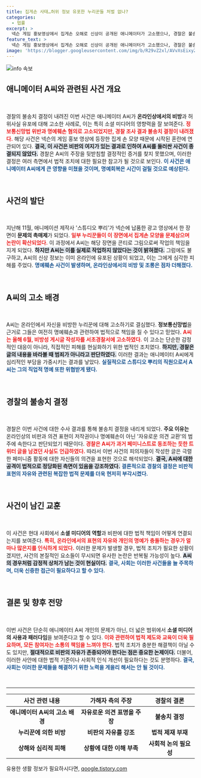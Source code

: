 ```yaml
---
title: 집게손 사태…허위 정보 유포한 누리꾼들 처벌 없나?
categories:
  - 법률
excerpt: >
  넥슨 게임 홍보영상에서 집게손 오해로 신상이 공개된 애니메이터가 고소했으나, 경찰은 불송치 결정을 내렸다. 과거 발언으로 인한 비판이 정당하다고 판단한 경찰의 결정에 의혹이 제기되고 있다.
feature_text: >
  넥슨 게임 홍보영상에서 집게손 오해로 신상이 공개된 애니메이터가 고소했으나, 경찰은 불송치 결정을 내렸다. 과거 발언으로 인한 비판이 정당하다고 판단한 경찰의 결정에 의혹이 제기되고 있다.
image: 'https://blogger.googleusercontent.com/img/b/R29vZ2xl/AVvXsEixyZcFfHzMRdzZMjFBmAUKJYCLCGyLL1o632UiGVXcaFdKo_bkvkuCioo0uUKlGfBVcT3P84aROyZIXSBEx3Aw5nCQ3pTgDom1WDC4m8eifvWiAmWEEVb4x6G_l8C0QH225ldMjyaFvpxGEBGNO37VmDTDMHGhJPq73UglMfDca1-0aw/s1600/blogspot.png'
---
```


<p><img src="https://blogger.googleusercontent.com/img/b/R29vZ2xl/AVvXsEixyZcFfHzMRdzZMjFBmAUKJYCLCGyLL1o632UiGVXcaFdKo_bkvkuCioo0uUKlGfBVcT3P84aROyZIXSBEx3Aw5nCQ3pTgDom1WDC4m8eifvWiAmWEEVb4x6G_l8C0QH225ldMjyaFvpxGEBGNO37VmDTDMHGhJPq73UglMfDca1-0aw/s1600/blogspot.png" alt="info 속보" /></p>

<h2 data-ke-size="size26">애니메이터 A씨와 관련된 사건 개요</h2>

<p data-ke-size="size16">&nbsp;</p>

<p>경찰의 불송치 결정이 내려진 이번 사건은 애니메이터 A씨가 <b>온라인상에서의 비방</b>과 허위사실 유포에 대해 고소한 사례로, 이는 특히 소셜 미디어의 영향력을 잘 보여준다. <b><span style="color: #ee2323;">정보통신망법 위반과 명예훼손 혐의로 고소되었지만, 경찰 조사 결과 불송치 결정이 내려졌다.</span></b> 해당 사건은 넥슨의 게임 홍보 영상에 등장한 집게 손 모양 때문에 시작된 혼란에 연관되어 있다. <b><span style="background-color: #21538527;">결국, 이 사건은 비판의 여지가 있는 결과로 인하여 A씨를 둘러싼 사건이 종결되지 않았다.</span></b> 경찰은 A씨의 주장을 뒷받침할 결정적인 증거를 찾지 못했으며, 이러한 결정은 여러 측면에서 법적 조치에 대한 필요한 참고가 될 것으로 보인다. <b><span style="color: #1a5490;">이 사건은 애니메이터 A씨에게 큰 영향을 미쳤을 것이며, 명예회복은 시간이 걸릴 것으로 예상된다.</span></b></p>

<p data-ke-size="size16">&nbsp;</p>

<h2 data-ke-size="size26">사건의 발단</h2>

<p data-ke-size="size16">&nbsp;</p>

<p>지난해 11월, 애니메이션 제작사 '스튜디오 뿌리'가 넥슨에 납품한 광고 영상에서 한 장면이 <b>문제의 촉매제</b>가 되었다. <b><span style="color: #ee2323;">일부 누리꾼들이 이 장면에서 집게손 모양을 문제삼으며 논란이 확산되었다.</span></b> 이 과정에서 A씨는 해당 장면을 콘티로 그림으로써 작업의 책임을 지게 되었다. <b><span style="background-color: #21538527;">하지만 A씨는 이를 실제로 작업하지 않았다는 것이 밝혀졌다.</span></b> 그럼에도 불구하고, A씨의 신상 정보는 이미 온라인에 유포된 상황이 되었고, 이는 그에게 심각한 피해를 주었다. <b><span style="color: #1a5490;">명예훼손 사건이 발생하며, 온라인상에서의 비방 및 조롱은 점차 더해졌다.</span></b></p>

<p data-ke-size="size16">&nbsp;</p>

<h2 data-ke-size="size26">A씨의 고소 배경</h2>

<p data-ke-size="size16">&nbsp;</p>

<p>A씨는 온라인에서 자신을 비방한 누리꾼에 대해 고소하기로 결심했다. <b>정보통신망법</b>을 근거로 그들은 여전히 명예훼손과 관련하여 법적으로 책임을 질 수 있다고 믿었다. <b><span style="color: #ee2323;">A씨는 올해 6월, 비방성 게시글 작성자를 서초경찰서에 고소하였다.</span></b> 이 고소는 단순한 감정적인 대응이 아니라, 직접적인 피해를 현실화하기 위한 법적인 조치였다. <b><span style="background-color: #21538527;">하지만, 경찰은 글의 내용을 바라볼 때 범죄가 아니라고 판단하였다.</span></b> 이러한 결과는 애니메이터 A씨에게 심리적인 부담을 가중시키는 결과를 낳았다. <b><span style="color: #1a5490;">실질적으로 스튜디오 뿌리의 직원으로서 A씨는 그의 직업적 명예 또한 위협받게 됐다.</span></b></p>

<p data-ke-size="size16">&nbsp;</p>

<h2 data-ke-size="size26">경찰의 불송치 결정</h2>

<p data-ke-size="size16">&nbsp;</p>

<p>경찰은 이번 사건에 대한 수사 결과를 통해 불송치 결정을 내리게 되었다. <b>주요 이유는</b> 온라인상의 비판과 의견 표현이 저작권이나 명예훼손이 아닌 '자유로운 의견 교환'의 범주에 속한다고 판단되었기 때문이다. <b><span style="color: #ee2323;">경찰은 A씨가 과거 페미니스트로 동조하는 듯한 트위터 글을 남겼던 사실도 언급하였다.</span></b> 따라서 이번 사건의 피의자들이 작성한 글은 극렬한 페미니즘 활동에 대한 자신들의 의견을 표현한 것으로 해석되었다. <b><span style="background-color: #21538527;">결국, A씨에 대한 공격이 법적으로 정당화된 측면이 있음을 강조하였다.</span></b> <b><span style="color: #1a5490;">결론적으로 경찰의 결정은 비판적 표현의 자유와 관련된 복잡한 법적 문제를 더욱 현저히 부각시켰다.</span></b></p>

<p data-ke-size="size16">&nbsp;</p>

<h2 data-ke-size="size26">사건이 남긴 교훈</h2>

<p data-ke-size="size16">&nbsp;</p>

<p>이 사건은 현대 사회에서 <b>소셜 미디어의 역할</b>과 비판에 대한 법적 책임이 어떻게 연결되는지를 보여준다. <b><span style="color: #ee2323;">특히, 온라인에서의 표현의 자유와 개인의 명예가 충돌하는 경우가 얼마나 많은지를 인식하게 되었다.</span></b> 이러한 문제가 발생할 경우, 법적 조치가 필요한 상황이겠지만, 사건의 본질적인 요소들이 무시되면 유사한 논란은 반복될 가능성이 높다. <b><span style="background-color: #21538527;">A씨의 경우처럼 감정적 상처가 남는 것이 현실이다.</span></b> <b><span style="color: #1a5490;">결국, 사회는 이러한 사건들을 늘 주목하며, 더욱 신중한 접근이 필요하다고 할 수 있다.</span></b></p>

<p data-ke-size="size16">&nbsp;</p>

<h2 data-ke-size="size26">결론 및 향후 전망</h2>

<p data-ke-size="size16">&nbsp;</p>

<p>이번 사건은 단순히 애니메이터 A씨 개인의 문제가 아닌, 더 넓은 범위에서 <b>소셜 미디어의 사용과 패러다임</b>을 보여준다고 할 수 있다. <b><span style="color: #ee2323;">이와 관련하여 법적 제도와 교육이 더욱 필요하며, 모든 참여자는 소통의 책임을 느껴야 한다.</span></b> 법적 조치가 충분한 해결책이 아닐 수도 있지만, <b><span style="background-color: #21538527;">절대적으로 비판의 자유가 존중되어야 한다는 점은 중요한 논제이다.</span></b> 더불어, 이러한 사안에 대한 법적 기준이나 사회적 인식 개선이 필요하다는 것도 분명하다. <b><span style="color: #1a5490;">결국, 사회는 이러한 문제들을 해결하기 위한 노력을 게을리 해서는 안 될 것이다.</span></b></p>

<p data-ke-size="size16">&nbsp;</p>

<hr>

<table style="width: 100%; text-align: left;">
  <thead>
    <tr>
      <th style="text-align: center; height: 28px;"><b>사건 관련 내용</b></th>
      <th style="text-align: center; height: 28px;"><b>가해자 측의 주장</b></th>
      <th style="text-align: center; height: 28px;"><b>경찰의 결론</b></th>
    </tr>
  </thead>
  <tbody>
    <tr>
      <td style="text-align: center; height: 17px;"><b>애니메이터 A씨의 고소 배경</b></td>
      <td style="text-align: center; height: 17px;"><b>자유로운 의견 표명을 주장</b></td>
      <td style="text-align: center; height: 17px;"><b>불송치 결정</b></td>
    </tr>
    <tr>
      <td style="text-align: center; height: 17px;"><b>누리꾼에 의한 비방</b></td>
      <td style="text-align: center; height: 17px;"><b>비판의 자유를 강조</b></td>
      <td style="text-align: center; height: 17px;"><b>법적 제재 부재</b></td>
    </tr>
    <tr>
      <td style="text-align: center; height: 17px;"><b>상해와 심리적 피해</b></td>
      <td style="text-align: center; height: 17px;"><b>상황에 대한 이해 부족</b></td>
      <td style="text-align: center; height: 17px;"><b>사회적 논의 필요성</b></td>
    </tr>
  </tbody>
</table>
유용한 생활 정보가 필요하시다면, <a href="https://qoogle.tistory.com" rel="dofollow">qoogle.tistory.com</a>


